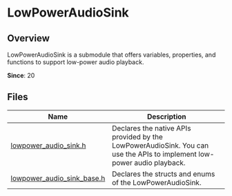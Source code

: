 # LowPowerAudioSink

## Overview

LowPowerAudioSink is a submodule that offers variables, properties, and functions to support low-power audio playback.

**Since**: 20

## Files

| Name| Description|
| -- | -- |
| [lowpower_audio_sink.h](capi-lowpower-audio-sink-h.md) | Declares the native APIs provided by the LowPowerAudioSink. You can use the APIs to implement low-power audio playback.|
| [lowpower_audio_sink_base.h](capi-lowpower-audio-sink-base-h.md) | Declares the structs and enums of the LowPowerAudioSink.|
